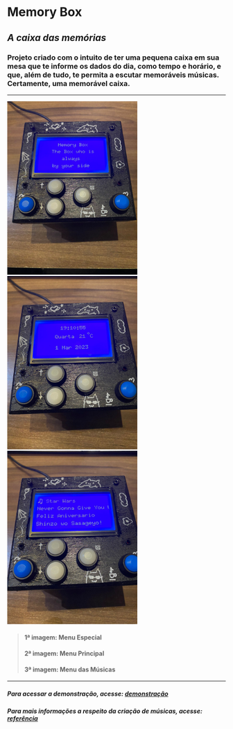 # Memory Box
## *A caixa das memórias*
### Projeto criado com o intuito de ter uma pequena caixa em sua mesa que te informe os dados do dia, como tempo e horário, e que, além de tudo, te permita a escutar memoráveis músicas. Certamente, uma memorável caixa.


---

<img src="https://github.com/GabrielSpdf/Memory-Box/blob/main/assets/menu_especial.jpg" width = 300> <img src="https://github.com/GabrielSpdf/Memory-Box/blob/main/assets/menu_principal.jpg" width = 300> <img src="https://github.com/GabrielSpdf/Memory-Box/blob/main/assets/menu_musica.jpg" width = 300>

> #### 1ª imagem: Menu Especial <br /> 
> #### 2ª imagem: Menu Principal <br />
> #### 3ª imagem: Menu das Músicas <br />

---

##### *Para acessar a demonstração, acesse: [demonstração](https://youtube.com/shorts/uHrE1Ooihzk)*

##### *Para mais informações a respeito da criação de músicas, acesse: [referência](https://dragaosemchama.com/2019/04/musicas-para-arduino-a-partir-da-partitura/)*






